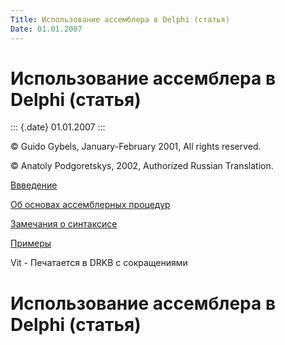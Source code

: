 ```yaml
---
Title: Использование ассемблера в Delphi (статья)
Date: 01.01.2007
---
```



Использование ассемблера в Delphi (статья)
==========================================

::: {.date}
01.01.2007
:::

© Guido Gybels, January-February 2001, All rights reserved.

© Anatoly Podgoretskys, 2002, Authorized Russian Translation.

[Ввведение](77754.htm)

[Об основах ассемблерных процедур](77755.htm)

[Замечания о синтаксисе](77756.htm)

[Примеры](77757.htm)

Vit - Печатается в DRKB с сокращениями

Использование ассемблера в Delphi (статья)
==========================================
